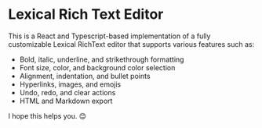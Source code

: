 # Lexical Rich Text Editor

This is a React and Typescript-based implementation of a fully customizable Lexical RichText editor that supports various features such as:

- Bold, italic, underline, and strikethrough formatting
- Font size, color, and background color selection
- Alignment, indentation, and bullet points
- Hyperlinks, images, and emojis
- Undo, redo, and clear actions
- HTML and Markdown export


I hope this helps you. 😊
